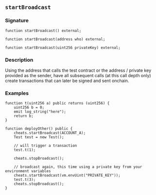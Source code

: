 ## `startBroadcast`

### Signature

```solidity
function startBroadcast() external;
```

```solidity
function startBroadcast(address who) external;
```

```solidity
function startBroadcast(uint256 privateKey) external;
```

### Description

Using the address that calls the test contract or the address / private key provided
as the sender, have all subsequent calls (at this call depth only) create
transactions that can later be signed and sent onchain.

### Examples

```solidity
function t(uint256 a) public returns (uint256) {
    uint256 b = 0;
    emit log_string("here");
    return b;
}

function deployOther() public {
    cheats.startBroadcast(ACCOUNT_A);
    Test test = new Test();
    
    // will trigger a transaction
    test.t(1);
    
    cheats.stopBroadcast();

    // broadcast again, this time using a private key from your environment variables
    cheats.startBroadcast(vm.envUint("PRIVATE_KEY"));
    test.t(3);
    cheats.stopBroadcast();
}
```